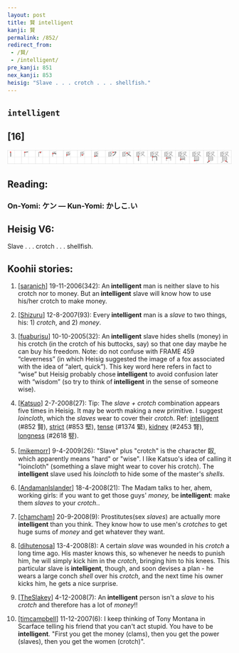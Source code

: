 ```yaml
---
layout: post
title: 賢 intelligent
kanji: 賢
permalink: /852/
redirect_from:
 - /賢/
 - /intelligent/
pre_kanji: 851
nex_kanji: 853
heisig: "Slave . . . crotch . . . shellfish."
---
```


## `intelligent`

## [16]

<div class="stroke"><img src="../images/E8B3A2.png" /></div>

## Reading:

### On-Yomi: ケン &mdash; Kun-Yomi: かしこ.い

## Heisig V6:

Slave . . . crotch . . . shellfish.

## Koohii stories:

1) [<a href="http://kanji.koohii.com/profile/saranich">saranich</a>] 19-11-2006(342): An<strong> intelligent</strong> man is neither slave to his crotch nor to money. But an<strong> intelligent</strong> slave will know how to use his/her crotch to make money.

2) [<a href="http://kanji.koohii.com/profile/Shizuru">Shizuru</a>] 12-8-2007(93): Every<strong> intelligent</strong> man is a <em>slave</em> to two things, his: 1) <em>crotch</em>, and 2) <em>money</em>.

3) [<a href="http://kanji.koohii.com/profile/fuaburisu">fuaburisu</a>] 10-10-2005(32): An<strong> intelligent</strong> slave hides shells (money) in his crotch (in the crotch of his buttocks, say) so that one day maybe he can buy his freedom. Note: do not confuse with FRAME 459 “cleverness” (in which Heisig suggested the image of a fox associated with the idea of “alert, quick”). This key word here refers in fact to “wise” but Heisig probably chose<strong> intelligent</strong> to avoid confusion later with “wisdom” (so try to think of<strong> intelligent</strong> in the sense of someone wise).

4) [<a href="http://kanji.koohii.com/profile/Katsuo">Katsuo</a>] 2-7-2008(27): Tip: The <em>slave + crotch</em> combination appears five times in Heisig. It may be worth making a new primitive. I suggest <em>loincloth</em>, which the <em>slaves</em> wear to cover their <em>crotch</em>. Ref: <a href="../852">intelligent</a> (#852 賢), <a href="../853">strict</a> (#853 堅), <a href="../1374">tense</a> (#1374 緊), <a href="../2453">kidney</a> (#2453 腎), <a href="../2618">longness</a> (#2618 竪).

5) [<a href="http://kanji.koohii.com/profile/mikemorr">mikemorr</a>] 9-4-2009(26): &quot;Slave&quot; plus &quot;crotch&quot; is the character 臤, which apparently means &quot;hard&quot; or &quot;wise&quot;. I like Katsuo&#039;s idea of calling it &quot;loincloth&quot; (something a slave might wear to cover his crotch). The<strong> intelligent</strong> slave used his <em>loincloth</em> to hide some of the master&#039;s <em>shells</em>.

6) [<a href="http://kanji.koohii.com/profile/AndamanIslander">AndamanIslander</a>] 18-4-2008(21): The Madam talks to her, ahem, working girls: if you want to get those guys&#039; <em>money,</em> be<strong> intelligent</strong>: make them <em>slaves</em> to your <em>crotch.</em>.

7) [<a href="http://kanji.koohii.com/profile/chamcham">chamcham</a>] 20-9-2008(9): Prostitutes(sex <em>slaves</em>) are actually more<strong> intelligent</strong> than you think. They know how to use men&#039;s <em>crotches</em> to get huge sums of <em>money</em> and get whatever they want.

8) [<a href="http://kanji.koohii.com/profile/dihutenosa">dihutenosa</a>] 13-4-2008(8): A certain <em>slave</em> was wounded in his <em>crotch</em> a long time ago. His master knows this, so whenever he needs to punish him, he will simply kick him in the <em>crotch</em>, bringing him to his knees. This particular slave is<strong> intelligent</strong>, though, and soon devises a plan - he wears a large conch <em>shell</em> over his <em>crotch</em>, and the next time his owner kicks him, he gets a nice surprise.

9) [<a href="http://kanji.koohii.com/profile/TheSlakey">TheSlakey</a>] 4-12-2008(7): An<strong> intelligent</strong> person isn&#039;t a <em>slave</em> to his <em>crotch</em> and therefore has a lot of <em>money</em>!!

10) [<a href="http://kanji.koohii.com/profile/timcampbell">timcampbell</a>] 11-12-2007(6): I keep thinking of Tony Montana in Scarface telling his friend that you can&#039;t act stupid. You have to be<strong> intelligent</strong>. &quot;First you get the money (clams), then you get the power (slaves), then you get the women (crotch)&quot;.
